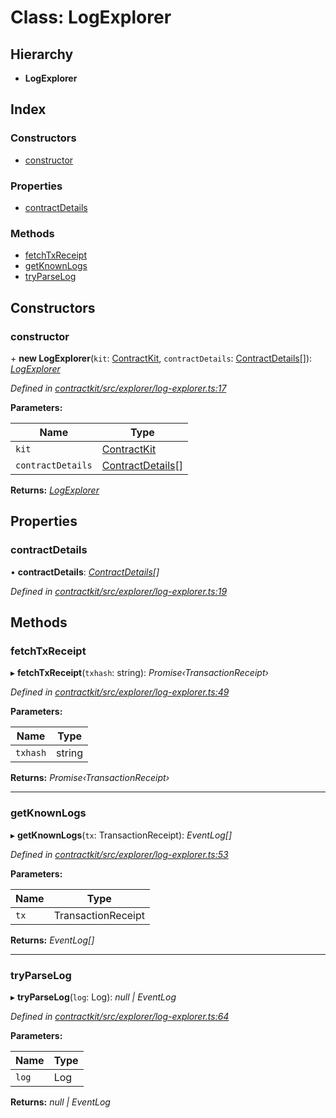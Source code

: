 # Class: LogExplorer

## Hierarchy

* **LogExplorer**

## Index

### Constructors

* [constructor](_explorer_log_explorer_.logexplorer.md#constructor)

### Properties

* [contractDetails](_explorer_log_explorer_.logexplorer.md#contractdetails)

### Methods

* [fetchTxReceipt](_explorer_log_explorer_.logexplorer.md#fetchtxreceipt)
* [getKnownLogs](_explorer_log_explorer_.logexplorer.md#getknownlogs)
* [tryParseLog](_explorer_log_explorer_.logexplorer.md#tryparselog)

## Constructors

###  constructor

\+ **new LogExplorer**(`kit`: [ContractKit](_kit_.contractkit.md), `contractDetails`: [ContractDetails](../interfaces/_explorer_base_.contractdetails.md)[]): *[LogExplorer](_explorer_log_explorer_.logexplorer.md)*

*Defined in [contractkit/src/explorer/log-explorer.ts:17](https://github.com/celo-org/celo-monorepo/blob/master/packages/contractkit/src/explorer/log-explorer.ts#L17)*

**Parameters:**

Name | Type |
------ | ------ |
`kit` | [ContractKit](_kit_.contractkit.md) |
`contractDetails` | [ContractDetails](../interfaces/_explorer_base_.contractdetails.md)[] |

**Returns:** *[LogExplorer](_explorer_log_explorer_.logexplorer.md)*

## Properties

###  contractDetails

• **contractDetails**: *[ContractDetails](../interfaces/_explorer_base_.contractdetails.md)[]*

*Defined in [contractkit/src/explorer/log-explorer.ts:19](https://github.com/celo-org/celo-monorepo/blob/master/packages/contractkit/src/explorer/log-explorer.ts#L19)*

## Methods

###  fetchTxReceipt

▸ **fetchTxReceipt**(`txhash`: string): *Promise‹TransactionReceipt›*

*Defined in [contractkit/src/explorer/log-explorer.ts:49](https://github.com/celo-org/celo-monorepo/blob/master/packages/contractkit/src/explorer/log-explorer.ts#L49)*

**Parameters:**

Name | Type |
------ | ------ |
`txhash` | string |

**Returns:** *Promise‹TransactionReceipt›*

___

###  getKnownLogs

▸ **getKnownLogs**(`tx`: TransactionReceipt): *EventLog[]*

*Defined in [contractkit/src/explorer/log-explorer.ts:53](https://github.com/celo-org/celo-monorepo/blob/master/packages/contractkit/src/explorer/log-explorer.ts#L53)*

**Parameters:**

Name | Type |
------ | ------ |
`tx` | TransactionReceipt |

**Returns:** *EventLog[]*

___

###  tryParseLog

▸ **tryParseLog**(`log`: Log): *null | EventLog*

*Defined in [contractkit/src/explorer/log-explorer.ts:64](https://github.com/celo-org/celo-monorepo/blob/master/packages/contractkit/src/explorer/log-explorer.ts#L64)*

**Parameters:**

Name | Type |
------ | ------ |
`log` | Log |

**Returns:** *null | EventLog*
